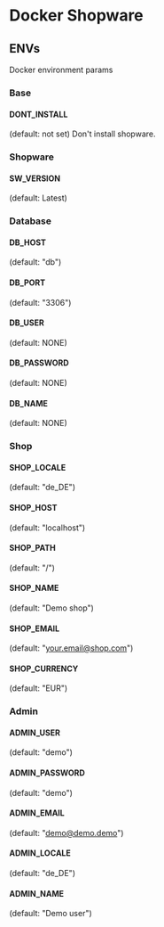 # Docker Shopware

## ENVs
Docker environment params

### Base

#### DONT_INSTALL
(default: not set)
Don't install shopware.

### Shopware

#### SW_VERSION
(default: Latest)

### Database

#### DB_HOST
(default: "db")

#### DB_PORT
(default: "3306")

#### DB_USER
(default: NONE)

#### DB_PASSWORD
(default: NONE)

#### DB_NAME
(default: NONE)

### Shop

#### SHOP_LOCALE
(default: "de_DE")

#### SHOP_HOST
(default: "localhost")

#### SHOP_PATH
(default: "/")

#### SHOP_NAME
(default: "Demo shop")

#### SHOP_EMAIL
(default: "your.email@shop.com")

#### SHOP_CURRENCY
(default: "EUR")

### Admin

#### ADMIN_USER
(default: "demo")

#### ADMIN_PASSWORD
(default: "demo")

#### ADMIN_EMAIL
(default: "demo@demo.demo")

#### ADMIN_LOCALE
(default: "de_DE")

#### ADMIN_NAME
(default: "Demo user")

